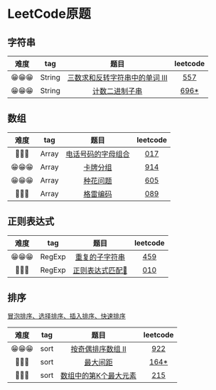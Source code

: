 # LeetCode原题

## 字符串

| 难度 | tag | 题目 | leetcode |
| :--: | :--: | :--: | :--: |
| 😁😁😁 | String | [三数求和反转字符串中的单词 III](./557_reverseWords.js) | [557](https://leetcode-cn.com/problems/reverse-words-in-a-string-iii/submissions/) |
| 😁😁😁 | String | [计数二进制子串](./696_countBinarySubstrings.js) | [696*](https://leetcode-cn.com/problems/count-binary-substrings/) |

## 数组

| 难度 | tag | 题目 | leetcode |
| :--: | :--: | :--: | :--: |
| 🤔🤔🤔 | Array | [电话号码的字母组合](./017_letterCombinations.js) | [017](https://leetcode-cn.com/problems/letter-combinations-of-a-phone-number/) |
| 😁😁😁 | Array | [卡牌分组](./914_hasGroupsSizeX.js) | [914](https://leetcode-cn.com/problems/x-of-a-kind-in-a-deck-of-cards/) |
| 😁😁😁 | Array | [种花问题](./605_canPlaceFlowers.js) | [605](https://leetcode-cn.com/problems/can-place-flowers/) |
| 🤔🤔🤔 | Array | [格雷编码](./089_grayCode.js) | [089](https://leetcode-cn.com/problems/gray-code/) |

## 正则表达式

| 难度 | tag | 题目 | leetcode |
| :--: | :--: | :--: | :--: |
| 😁😁😁 | RegExp | [重复的子字符串](./459_repeatedSubstringPattern.js) | [459](https://leetcode-cn.com/problems/repeated-substring-pattern/) |
| 🤯🤯🤯 | RegExp | [正则表达式匹配🐛](./010_isMatch.js) | [010](https://leetcode-cn.com/problems/regular-expression-matching/) |

## 排序

[冒泡排序、选择排序、插入排序、快速排序](./mysorts.js)

| 难度 | tag | 题目 | leetcode |
| :--: | :--: | :--: | :--: |
| 😁😁😁 | sort | [按奇偶排序数组 II](./922_sortArrayByParityII.js) | [922](https://leetcode-cn.com/problems/sort-array-by-parity-ii/) |
| 🤯🤯🤯 | sort | [最大间距](./164_maximumGap.js) | [164*](https://leetcode-cn.com/problems/maximum-gap/) |
| 🤔🤔🤔 | sort | [数组中的第K个最大元素](./215_findKthLargest.js) | [215](https://leetcode-cn.com/problems/kth-largest-element-in-an-array/) |
